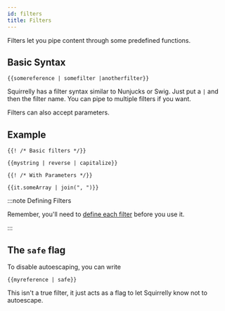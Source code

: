 ```yaml
---
id: filters
title: Filters
---
```


Filters let you pipe content through some predefined functions.

## Basic Syntax

```sqrl
{{somereference | somefilter |anotherfilter}}
```

Squirrelly has a filter syntax similar to Nunjucks or Swig. Just put a `|` and then the filter name. You can pipe to multiple filters if you want.

Filters can also accept parameters.

## Example

```sqrl
{{! /* Basic filters */}}

{{mystring | reverse | capitalize}}

{{! /* With Parameters */}}

{{it.someArray | join(", ")}}
```

:::note Defining Filters

Remember, you'll need to [define each filter](../api/filter-api) before you use it.

:::

## The `safe` flag

To disable autoescaping, you can write

```sqrl
{{myreference | safe}}
```

This isn't a true filter, it just acts as a flag to let Squirrelly know not to autoescape.